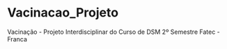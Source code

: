 # Vacinacao_Projeto
Vacinação - Projeto Interdisciplinar do Curso de DSM 2º Semestre
Fatec - Franca
